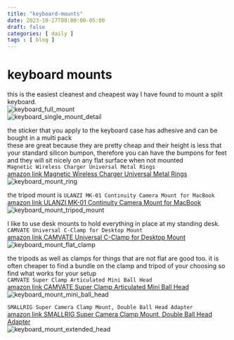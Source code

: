 ```yaml
---
title: "keyboard-mounts"
date: 2023-10-27T00:00:00-05:00
draft: false
categories: [ daily ]
tags : [ blog ]
---
```


# keyboard mounts  
this is the easiest cleanest and cheapest way I have found to mount a split keyboard.  
![keyboard_full_mount](/images/keyboard_full_mount.jpg)  
![keyboard_single_mount_detail](/images/keyboard_single_mount_detail.jpg)  

the sticker that you apply to the keyboard case has adhesive and can be bought in a multi pack  
these are great because they are pretty cheap and their height is less that your standard silicon bumpon, therefore you can have the bumpons for feet and they will sit nicely on any flat surface when not mounted  
`Magnetic Wireless Charger Universal Metal Rings`   
[amazon link Magnetic Wireless Charger Universal Metal Rings](https://www.amazon.com/gp/product/B08QTX8WMT/)  
![keyboard_mount_ring](/images/keyboard_mount_ring.jpg)  

the tripod mount is `ULANZI MK-01 Continuity Camera Mount for MacBook`  
[amazon link ULANZI MK-01 Continuity Camera Mount for MacBook](https://www.amazon.com/gp/product/B0BT9R2815)
![keyboard_mount_tripod_mount](/images/keyboard_mount_tripod_mount.jpg)  

I like to use desk mounts to hold everything in place at my standing desk.  
`CAMVATE Universal C-Clamp for Desktop Mount`  
[amazon link CAMVATE Universal C-Clamp for Desktop Mount](https://www.amazon.com/gp/product/B018RLY6B2)
![keyboard_mount_flat_clamp](/images/keyboard_mount_flat_clamp.jpg)  

the tripods as well as clamps for things that are not flat are good too.   it is often cheaper to find a bundle on the clamp and tripod of your choosing so find what works for your setup  
`CAMVATE Super Clamp Articulated Mini Ball Head`  
[amazon link CAMVATE Super Clamp Articulated Mini Ball Head](https://www.amazon.com/gp/product/B01N20RT82)  
![keyboard_mount_mini_ball_head](/images/keyboard_mount_mini_ball_head.jpg)  

`SMALLRIG Super Camera Clamp Mount, Double Ball Head Adapter`  
[amazon link SMALLRIG Super Camera Clamp Mount, Double Ball Head Adapter](https://www.amazon.com/gp/product/B00DJ5XH4O)  
![keyboard_mount_extended_head](/images/keyboard_mount_extended_head.jpg)  
